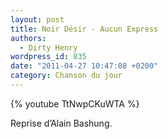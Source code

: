 ```yaml
---
layout: post
title: Noir Désir - Aucun Express
authors:
  - Dirty Henry
wordpress_id: 835
date: "2011-04-27 10:47:08 +0200"
category: Chanson du jour
---
```


{% youtube TtNwpCKuWTA %}

Reprise d’Alain Bashung.
